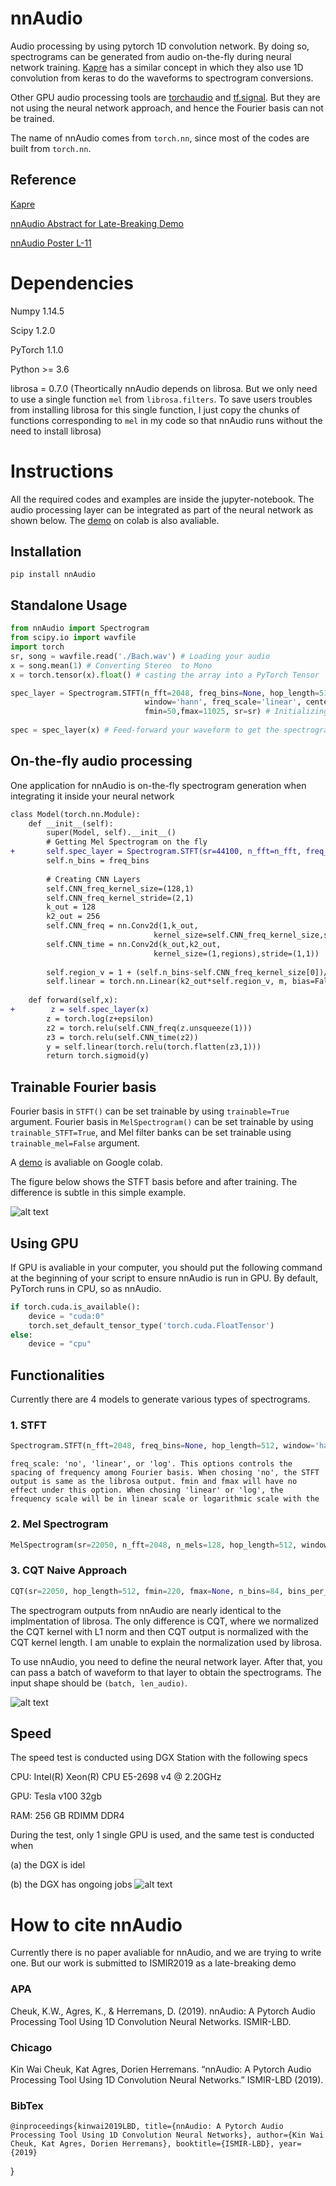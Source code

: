 # nnAudio
Audio processing by using pytorch 1D convolution network. By doing so, spectrograms can be generated from audio on-the-fly during neural network training. [Kapre](https://github.com/keunwoochoi/kapre) has a similar concept in which they also use 1D convolution from keras to do the waveforms to spectrogram conversions.

Other GPU audio processing tools are [torchaudio](https://github.com/pytorch/audio) and [tf.signal](https://www.tensorflow.org/api_docs/python/tf/signal). But they are not using the neural network approach, and hence the Fourier basis can not be trained.

The name of nnAudio comes from `torch.nn`, since most of the codes are built from `torch.nn`.

## Reference
[Kapre](https://www.semanticscholar.org/paper/Kapre%3A-On-GPU-Audio-Preprocessing-Layers-for-a-of-Choi-Joo/b1ad5643e5dd66fac27067b00e5c814f177483ca?citingPapersSort=is-influential#citing-papers)

[nnAudio Abstract for Late-Breaking Demo](http://archives.ismir.net/ismir2019/latebreaking/000011.pdf)

[nnAudio Poster L-11](https://github.com/keunwoochoi/ismir-2019-posters/blob/master/README.md)

 

# Dependencies
Numpy 1.14.5

Scipy 1.2.0

PyTorch 1.1.0

Python >= 3.6

librosa = 0.7.0 (Theortically nnAudio depends on librosa. But we only need to use a single function `mel` from `librosa.filters`. To save users troubles from installing librosa for this single function, I just copy the chunks of functions corresponding to `mel` in my code so that nnAudio runs without the need to install librosa)

# Instructions
All the required codes and examples are inside the jupyter-notebook. The audio processing layer can be integrated as part of the neural network as shown below. The [demo](https://colab.research.google.com/drive/1Zuf0vIFjvmHFbKjw4YOpALswc7A33UGK) on colab is also avaliable.

## Installation
`pip install nnAudio`

## Standalone Usage
```python
from nnAudio import Spectrogram
from scipy.io import wavfile
import torch
sr, song = wavfile.read('./Bach.wav') # Loading your audio
x = song.mean(1) # Converting Stereo  to Mono
x = torch.tensor(x).float() # casting the array into a PyTorch Tensor

spec_layer = Spectrogram.STFT(n_fft=2048, freq_bins=None, hop_length=512, 
                              window='hann', freq_scale='linear', center=True, pad_mode='reflect', 
                              fmin=50,fmax=11025, sr=sr) # Initializing the model
                              
spec = spec_layer(x) # Feed-forward your waveform to get the spectrogram                                                        
```

## On-the-fly audio processing
One application for nnAudio is on-the-fly spectrogram generation when integrating it inside your neural network
```diff
class Model(torch.nn.Module):
    def __init__(self):
        super(Model, self).__init__()
        # Getting Mel Spectrogram on the fly
+       self.spec_layer = Spectrogram.STFT(sr=44100, n_fft=n_fft, freq_bins=freq_bins, fmin=50, fmax=6000, freq_scale='log', pad_mode='constant', center=True)
        self.n_bins = freq_bins         
        
        # Creating CNN Layers
        self.CNN_freq_kernel_size=(128,1)
        self.CNN_freq_kernel_stride=(2,1)
        k_out = 128
        k2_out = 256
        self.CNN_freq = nn.Conv2d(1,k_out,
                                kernel_size=self.CNN_freq_kernel_size,stride=self.CNN_freq_kernel_stride)
        self.CNN_time = nn.Conv2d(k_out,k2_out,
                                kernel_size=(1,regions),stride=(1,1))    
        
        self.region_v = 1 + (self.n_bins-self.CNN_freq_kernel_size[0])//self.CNN_freq_kernel_stride[0]
        self.linear = torch.nn.Linear(k2_out*self.region_v, m, bias=False)
        
    def forward(self,x):
+        z = self.spec_layer(x)
        z = torch.log(z+epsilon)
        z2 = torch.relu(self.CNN_freq(z.unsqueeze(1)))
        z3 = torch.relu(self.CNN_time(z2))
        y = self.linear(torch.relu(torch.flatten(z3,1)))
        return torch.sigmoid(y)
```
## Trainable Fourier basis
Fourier basis in `STFT()` can be set trainable by using `trainable=True` argument. Fourier basis in `MelSpectrogram()` can be set trainable by using `trainable_STFT=True`, and Mel filter banks can be set trainable using `trainable_mel=False` argument.

A [demo](https://colab.research.google.com/drive/12VwjKSuXFkXCQd1hr3KUZ2bqzFEe-O6L) is avaliable on Google colab.

The figure below shows the STFT basis before and after training. The difference is subtle in this simple example.

![alt text](https://github.com/KinWaiCheuk/nnAudio/blob/master/Trainable_STFT/Trained_basis.PNG)

## Using GPU
If GPU is avaliable in your computer, you should put the following command at the beginning of your script to ensure nnAudio is run in GPU. By default, PyTorch runs in CPU, so as nnAudio.
```python
if torch.cuda.is_available():
    device = "cuda:0"
    torch.set_default_tensor_type('torch.cuda.FloatTensor')
else:
    device = "cpu"
```

## Functionalities
Currently there are 4 models to generate various types of spectrograms.
### 1. STFT
```python
Spectrogram.STFT(n_fft=2048, freq_bins=None, hop_length=512, window='hann', freq_scale='no', center=True, pad_mode='reflect', fmin=50,fmax=6000, sr=22050, trainable=False)
```

```
freq_scale: 'no', 'linear', or 'log'. This options controls the spacing of frequency among Fourier basis. When chosing 'no', the STFT output is same as the librosa output. fmin and fmax will have no effect under this option. When chosing 'linear' or 'log', the frequency scale will be in linear scale or logarithmic scale with the
```

### 2. Mel Spectrogram
```python
MelSpectrogram(sr=22050, n_fft=2048, n_mels=128, hop_length=512, window='hann', center=True, pad_mode='reflect', htk=False, fmin=0.0, fmax=None, norm=1, trainable_mel=False, trainable_STFT=False)
```

### 3. CQT Naive Approach
```python
CQT(sr=22050, hop_length=512, fmin=220, fmax=None, n_bins=84, bins_per_octave=12, norm=1, window='hann', center=True, pad_mode='reflect')
```


The spectrogram outputs from nnAudio are nearly identical to the implmentation of librosa. The only difference is CQT, where we normalized the CQT kernel with L1 norm and then CQT output is normalized with the CQT kernel length. I am unable to explain the normalization used by librosa. 

To use nnAudio, you need to define the neural network layer. After that, you can pass a batch of waveform to that layer to obtain the spectrograms. The input shape should be `(batch, len_audio)`.


![alt text](https://github.com/KinWaiCheuk/nnAudio/blob/master/performance_test/performance_chrom.png)

## Speed
The speed test is conducted using DGX Station with the following specs

CPU: Intel(R) Xeon(R) CPU E5-2698 v4 @ 2.20GHz 

GPU: Tesla v100 32gb

RAM: 256 GB RDIMM DDR4

During the test, only 1 single GPU is used, and the same test is conducted when 

(a) the DGX is idel

(b) the DGX has ongoing jobs
![alt text](https://github.com/KinWaiCheuk/nnAudio/blob/master/speed_test/speed.png)

# How to cite nnAudio
Currently there is no paper avaliable for nnAudio, and we are trying to write one.
But our work is submitted to ISMIR2019 as a late-breaking demo

### APA
Cheuk, K.W., Agres, K., & Herremans, D. (2019). nnAudio: A Pytorch Audio Processing Tool Using 1D Convolution Neural Networks. ISMIR-LBD.

### Chicago
Kin Wai Cheuk, Kat Agres, Dorien Herremans. “nnAudio: A Pytorch Audio Processing Tool Using 1D Convolution Neural Networks.” ISMIR-LBD (2019).

### BibTex
`@inproceedings{kinwai2019LBD,
  title={nnAudio: A Pytorch Audio Processing Tool Using 1D Convolution Neural Networks},
  author={Kin Wai Cheuk, Kat Agres, Dorien Herremans},
  booktitle={ISMIR-LBD},
  year={2019}`
  

}
